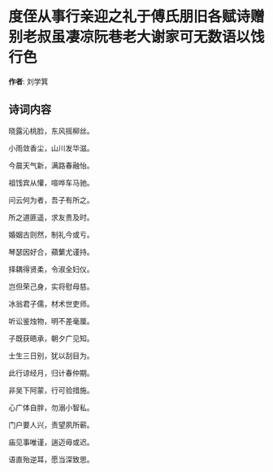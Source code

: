 # 度侄从事行亲迎之礼于傅氏朋旧各赋诗赠别老叔虽凄凉阮巷老大谢家可无数语以饯行色

**作者**: 刘学箕

## 诗词内容

晓露沁桃脸，东风摇柳丝。

小雨敛香尘，山川发华滋。

今晨天气新，满路春融怡。

祖饯宾从懽，喧哗车马驰。

问云何为者，吾子有所之。

所之道匪遥，求友贵及时。

婚姻古则然，制礼今或亏。

琴瑟因好合，蘋蘩尤谨持。

择耦得贤柔，令淑全妇仪。

岂但荣己身，实将慰母慈。

冰翁君子儒，材术世吏师。

听讼鉴烛物，明不差毫厘。

子既获晤承，朝夕广见知。

士生三日别，犹以刮目为。

此行谅经月，归计春仲期。

非吴下阿蒙，行可验措施。

心广体自胖，勿溺小智私。

门户要人兴，责望夙所蕲。

庙见事唯谨，遄迈毋或迟。

语直殆逆耳，愿当深致思。

